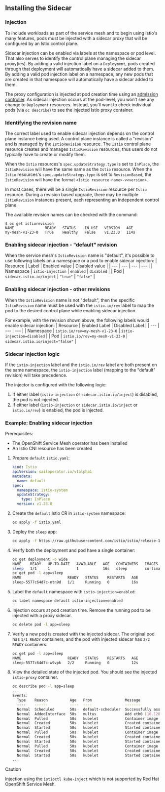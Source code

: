 ## Installing the Sidecar
### Injection
To include workloads as part of the service mesh and to begin using Istio's many features, pods must be injected with a sidecar proxy that will be configured by an Istio control plane.

Sidecar injection can be enabled via labels at the namespace or pod level. That also serves to identify the control plane managing the sidecar proxy(ies). By adding a valid injection label on a `Deployment`, pods created through that deployment will automatically have a sidecar added to them. By adding a valid pod injection label on a namespace, any new pods that are created in that namespace will automatically have a sidecar added to them.

The proxy configuration is injected at pod creation time using an [admission controller](https://kubernetes.io/docs/reference/access-authn-authz/admission-controllers/). As sidecar injection occurs at the pod-level, you won’t see any change to `Deployment` resources. Instead, you’ll want to check individual pods (via `oc describe`) to see the injected Istio proxy container.

### Identifying the revision name

The correct label used to enable sidecar injection depends on the control plane instance being used. A control plane instance is called a "revision" and is managed by the `IstioRevision` resource. The `Istio` control plane resource creates and manages `IstioRevision` resources, thus users do not typically have to create or modify them. 

When the `Istio` resources's `spec.updateStrategy.type` is set to `InPlace`, the `IstioRevision` will have the same name as the `Istio` resource. When the `Istio` resources's `spec.updateStrategy.type` is set to `RevisionBased`, the `IstioRevision` will have the format `<Istio resource name>-v<version>`.

In most cases, there will be a single `IstioRevision` resource per `Istio` resource. During a revision based upgrade, there may be multiple `IstioRevision` instances present, each representing an independent control plane. 

The available revision names can be checked with the command:

```console
$ oc get istiorevision
NAME              READY   STATUS    IN USE   VERSION   AGE
my-mesh-v1-23-0   True    Healthy   False    v1.23.0   114s
```

### Enabling sidecar injection - "default" revision

When the service mesh's `IstioRevision` name is "default", it's possible to use following labels on a namespace or a pod to enable sidecar injection:
| Resource | Label | Enabled value | Disabled value |
| --- | --- | --- | --- |
| Namespace | `istio-injection` | `enabled` | `disabled` |
| Pod | `sidecar.istio.io/inject` | `"true"` | `"false"` |

### Enabling sidecar injection - other revisions

When the `IstioRevision` name is not "default", then the specific `IstioRevision` name must be used with the `istio.io/rev` label to map the pod to the desired control plane while enabling sidecar injection. 

For example, with the revision shown above, the following labels would enable sidecar injection:
| Resource | Enabled Label | Disabled Label |
| --- | --- | --- |
| Namespace | `istio.io/rev=my-mesh-v1-23-0` | `istio-injection=disabled` |
| Pod | `istio.io/rev=my-mesh-v1-23-0` | `sidecar.istio.io/inject="false"` |

### Sidecar injection logic

If the `istio-injection` label and the `istio.io/rev` label are both present on the same namespace, the `istio-injection` label (mapping to the "default" revision) will take precedence.

The injector is configured with the following logic:

1. If either label (`istio-injection` or `sidecar.istio.io/inject`) is disabled, the pod is not injected.
2. If either label (`istio-injection` or `sidecar.istio.io/inject` or `istio.io/rev`) is enabled, the pod is injected.

### Example: Enabling sidecar injection
Prerequisites:
- The OpenShift Service Mesh operator has been installed
- An Istio CNI resource has been created

1. Prepare `default` `istio.yaml`:
    ```yaml
    kind: Istio
    apiVersion: sailoperator.io/v1alpha1
    metadata:
      name: default
    spec:
      namespace: istio-system
      updateStrategy:
        type: InPlace
      version: v1.23.0
    ```
1. Create the `default` Istio CR in `istio-system` namespace:
    ```bash
    oc apply -f istio.yaml
    ```
1. Deploy the `sleep` app:
    ```bash
    oc apply -f https://raw.githubusercontent.com/istio/istio/release-1.23/samples/sleep/sleep.yaml
    ```
1. Verify both the deployment and pod have a single container:
    ```bash
    oc get deployment -o wide
    NAME    READY   UP-TO-DATE   AVAILABLE   AGE   CONTAINERS   IMAGES            SELECTOR
    sleep   1/1     1            1           16s   sleep        curlimages/curl   app=sleep
    oc get pod -l app=sleep
    NAME                     READY   STATUS    RESTARTS   AGE
    sleep-5577c64d7c-ntn9d   1/1     Running   0          16s
    ```
1. Label the `default` namespace with `istio-injection=enabled`:
    ```bash
    oc label namespace default istio-injection=enabled
    ```
1. Injection occurs at pod creation time. Remove the running pod to be injected with a proxy sidecar. 
    ```bash
    oc delete pod -l app=sleep
    ```
1. Verify a new pod is created with the injected sidecar. The original pod has `1/1 READY` containers, and the pod with injected sidecar has `2/2 READY` containers.
    ```bash
    oc get pod -l app=sleep
    NAME                     READY   STATUS    RESTARTS   AGE
    sleep-5577c64d7c-w9vpk   2/2     Running   0          12s
    ```
1. View the detailed state of the injected pod. You should see the injected `istio-proxy` container.
    ```bash
    oc describe pod -l app=sleep
    ...
    Events:
      Type    Reason          Age   From               Message
      ----    ------          ----  ----               -------
      Normal  Scheduled       50s   default-scheduler  Successfully assigned default/sleep-5577c64d7c-w9vpk to user-rhos-d-1-v8rnx-worker-0-rwjrr
      Normal  AddedInterface  50s   multus             Add eth0 [10.128.2.179/23] from ovn-kubernetes
      Normal  Pulled          50s   kubelet            Container image "registry.redhat.io/openshift-service-mesh-tech-preview/istio-proxyv2-rhel9@sha256:c0170ef9a34869828a5f2fea285a7cda543d99e268f7771e6433c54d6b2cbaf4" already present on machine
      Normal  Created         50s   kubelet            Created container istio-validation
      Normal  Started         50s   kubelet            Started container istio-validation
      Normal  Pulled          50s   kubelet            Container image "curlimages/curl" already present on machine
      Normal  Created         50s   kubelet            Created container sleep
      Normal  Started         50s   kubelet            Started container sleep
      Normal  Pulled          50s   kubelet            Container image "registry.redhat.io/openshift-service-mesh-tech-preview/istio-proxyv2-rhel9@sha256:c0170ef9a34869828a5f2fea285a7cda543d99e268f7771e6433c54d6b2cbaf4" already present on machine
      Normal  Created         50s   kubelet            Created container istio-proxy
      Normal  Started         50s   kubelet            Started container istio-proxy
    ...
    ```
> [!CAUTION]
> Injection using the `istioctl kube-inject` which is not supported by Red Hat OpenShift Service Mesh.
